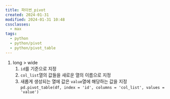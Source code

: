 ```yaml
---
title: 파이썬_pivot
created: 2024-01-31
modified: 2024-01-31 10:48
cssclasses:
  - max
tags:
  - python
  - python/pivot
  - python/pivot_table
---
```

1. long > wide
	1. `id`를 기준으로 지정
	2. `col_list`열의 값들을 새로운 열의 이름으로 지정
	3. 새롭게 생성되는 열에 값은 `value`열에 해당하는 값을 지정
`pd.pivot_table(df, index = 'id', columns = 'col_list', values = 'value')`
